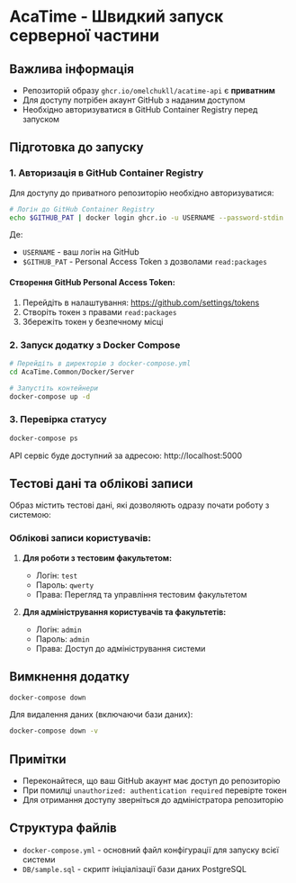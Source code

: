 # AcaTime - Швидкий запуск серверної частини

## Важлива інформація
- Репозиторій образу `ghcr.io/omelchukll/acatime-api` є **приватним**
- Для доступу потрібен акаунт GitHub з наданим доступом
- Необхідно авторизуватися в GitHub Container Registry перед запуском

## Підготовка до запуску

### 1. Авторизація в GitHub Container Registry
Для доступу до приватного репозиторію необхідно авторизуватися:

```bash
# Логін до GitHub Container Registry
echo $GITHUB_PAT | docker login ghcr.io -u USERNAME --password-stdin
```

Де:
- `USERNAME` - ваш логін на GitHub
- `$GITHUB_PAT` - Personal Access Token з дозволами `read:packages`

#### Створення GitHub Personal Access Token:
1. Перейдіть в налаштування: https://github.com/settings/tokens
2. Створіть токен з правами `read:packages`
3. Збережіть токен у безпечному місці

### 2. Запуск додатку з Docker Compose

```bash
# Перейдіть в директорію з docker-compose.yml
cd AcaTime.Common/Docker/Server

# Запустіть контейнери
docker-compose up -d
```

### 3. Перевірка статусу

```bash
docker-compose ps
```

API сервіс буде доступний за адресою: http://localhost:5000

## Тестові дані та облікові записи

Образ містить тестові дані, які дозволяють одразу почати роботу з системою:

### Облікові записи користувачів:

1. **Для роботи з тестовим факультетом:**
   - Логін: `test`
   - Пароль: `qwerty`
   - Права: Перегляд та управління тестовим факультетом

2. **Для адміністрування користувачів та факультетів:**
   - Логін: `admin`
   - Пароль: `admin`
   - Права: Доступ до адміністрування системи

## Вимкнення додатку

```bash
docker-compose down
```

Для видалення даних (включаючи бази даних):

```bash
docker-compose down -v
```

## Примітки
- Переконайтеся, що ваш GitHub акаунт має доступ до репозиторію
- При помилці `unauthorized: authentication required` перевірте токен
- Для отримання доступу зверніться до адміністратора репозиторію

## Структура файлів
- `docker-compose.yml` - основний файл конфігурації для запуску всієї системи
- `DB/sample.sql` - скрипт ініціалізації бази даних PostgreSQL 